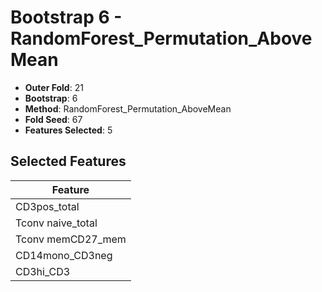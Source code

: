 # Bootstrap 6 - RandomForest_Permutation_AboveMean

- **Outer Fold**: 21
- **Bootstrap**: 6
- **Method**: RandomForest_Permutation_AboveMean
- **Fold Seed**: 67
- **Features Selected**: 5

## Selected Features

| Feature |
|---------|
| CD3pos_total |
| Tconv naive_total |
| Tconv memCD27_mem |
| CD14mono_CD3neg |
| CD3hi_CD3 |
